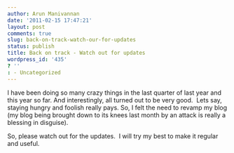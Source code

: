 ```yaml
---
author: Arun Manivannan
date: '2011-02-15 17:47:21'
layout: post
comments: true
slug: back-on-track-watch-our-for-updates
status: publish
title: Back on track - Watch out for updates
wordpress_id: '435'
? ''
: - Uncategorized
---
```


I have been doing so many crazy things in the last quarter of last year and
this year so far. And interestingly, all turned out to be very good.  Lets
say, staying hungry and foolish really pays. So, I felt the need to revamp my
blog (my blog being brought down to its knees last month by an attack is
really a blessing in disguise).

So, please watch out for the updates.  I will try my best to make it regular
and useful.

